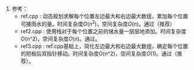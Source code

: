 1. 参考：
    - ref.cpp : 动态规划求解每个位置左边最大和右边最大数组，累加每个位置可接雨水的量。时间复杂度$O(n^2)$，空间复杂度$O(n)$。通过（推荐）
    - ref2.cpp : 使用栈对于每个位置之前的储水量一层层地添加。时间复杂度O(n^2)，空间复杂度$O(n)$。通过。
    - ref3.cpp : ref.cpp基础上，简化左边最大和右边最大数组，确定每个位置的短板后双指针移动。时间复杂度O(n^2)，空间复杂度$O(1)$。通过（推荐）。
